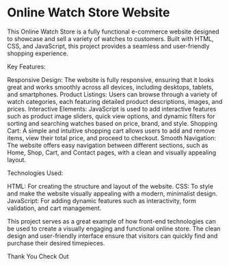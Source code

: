 # Online Watch Store Website

This Online Watch Store is a fully functional e-commerce website designed to showcase and sell a variety of watches to customers. Built with HTML, CSS, and JavaScript, this project provides a seamless and user-friendly shopping experience.

Key Features:

Responsive Design: 
The website is fully responsive, ensuring that it looks great and works smoothly across all devices, including desktops, tablets, and smartphones.
Product Listings:
Users can browse through a variety of watch categories, each featuring detailed product descriptions, images, and prices.
Interactive Elements:
JavaScript is used to add interactive features such as product image sliders, quick view options, and dynamic filters for sorting and searching watches based on price, brand, and style.
Shopping Cart:
A simple and intuitive shopping cart allows users to add and remove items, view their total price, and proceed to checkout.
Smooth Navigation: 
The website offers easy navigation between different sections, such as Home, Shop, Cart, and Contact pages, with a clean and visually appealing layout.

Technologies Used:

HTML: For creating the structure and layout of the website.
CSS: To style and make the website visually appealing with a modern, minimalist design.
JavaScript: For adding dynamic features such as interactivity, form validation, and cart management.


This project serves as a great example of how front-end technologies can be used to create a visually engaging and functional online store. The clean design and user-friendly interface ensure that visitors can quickly find and purchase their desired timepieces.


Thank You Check Out 
